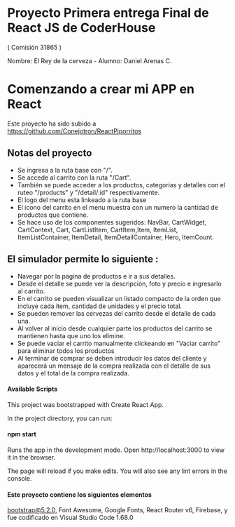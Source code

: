 # Proyecto Primera entrega Final de React JS de CoderHouse

( Comisión 31865 )

Nombre: El Rey de la cerveza - Alumno: Daniel Arenas C.

# Comenzando a crear mi APP en React

Este proyecto ha sido subido a https://github.com/Conejotron/ReactPiporritos

## Notas del proyecto

- Se ingresa a la ruta base con "/".
- Se accede al carrito con la ruta "/Cart".
- También se puede acceder a los productos, categorias y detalles con el ruteo "/products" y "/detail/:id" respectivamente.
- El logo del menu esta linkeado a la ruta base
- El icono del carrito en el menu muestra con un numero la cantidad de productos que contiene.
- Se hace uso de los componentes sugeridos: NavBar, CartWidget, CartContext, Cart, CartListItem, CartItem,Item, ItemList, ItemListContainer, ItemDetail, ItemDetailContainer, Hero, ItemCount.


## El simulador permite lo siguiente :


- Navegar por la pagina de productos e ir a sus detalles.
- Desde el detalle se puede ver la descripción, foto y precio e ingresarlo al carrito.
- En el carrito se pueden visualizar un listado compacto de la orden que incluye cada item, cantidad de unidades y el precio total.
- Se pueden remover las cervezas del carrito desde el detalle de cada una.
- Al volver al inicio desde cualquier parte los productos del carrito se mantienen hasta que uno los elimine.
- Se puede vaciar el carrito manualmente clickeando en "Vaciar carrito" para eliminar todos los productos
- Al terminar de comprar se deben introducir los datos del cliente y aparecerá un mensaje de la compra realizada con el detalle de sus datos y el total de la compra realizada.


#### Available Scripts

This project was bootstrapped with Create React App.

In the project directory, you can run:


#### npm start

Runs the app in the development mode.
Open http://localhost:3000 to view it in the browser.

The page will reload if you make edits.
You will also see any lint errors in the console.

 
#### Este proyecto contiene los siguientes elementos

bootstrap@5.2.0,
Font Awesome,
Google Fonts,
React Router v6,
Firebase,
y fue codificado en Visual Studio Code 1.68.0

